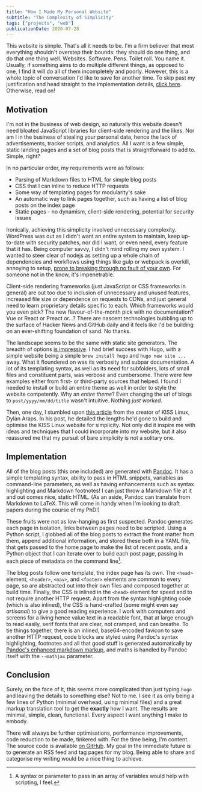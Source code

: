 ```yaml
---
title: "How I Made My Personal Website"
subtitle: "The Complexity of Simplicity"
tags: ["projects", "web"]
publicationDate: 2020-07-28
---
```


This website is simple. That's all it needs to be. I'm a firm believer that most everything shouldn't overstep their bounds: they should do one thing, and do that one thing well. Websites. Software. Pens. Toilet roll. You name it. Usually, if something aims to do multiple different things, as opposed to one, I find it will do all of them incompletely and poorly. However, this is a whole topic of conversation I'd like to save for another time. To skip past my justification and head straight to the implementation details, [click here](#implementation). Otherwise, read on!

## Motivation

I'm not in the business of web design, so naturally this website doesn't need bloated JavaScript libraries for client-side rendering and the likes. Nor am I in the business of stealing your personal data, hence the lack of advertisements, tracker scripts, and analytics. All I want is a few simple, static landing pages and a set of blog posts that is straightforward to add to. Simple, right?

In no particular order, my requirements were as follows:

* Parsing of Markdown files to HTML for simple blog posts
* CSS that I can inline to reduce HTTP requests
* Some way of templating pages for modularity's sake
* An automatic way to link pages together, such as having a list of blog posts on the index page
* Static pages - no dynamism, client-side rendering, potential for security issues

Ironically, achieving this simplicity involved unnecessary complexity. WordPress was out as I didn't want an entire system to maintain, keep up-to-date with security patches, nor did I want, or even need, every feature that it has. Being computer savvy, I didn't mind rolling my own system. I wanted to steer clear of nodejs as setting up a whole chain of dependencies and workflows using things like gulp or webpack is overkill, annoying to setup, [prone to breaking through no fault of your own](https://news.ycombinator.com/item?id=22979245). For someone not in the know, it's impenetrable.

Client-side rendering frameworks (just JavaScript or CSS frameworks in general) are out too due to inclusion of unnecessary and unused features, increased file size or dependence on requests to CDNs, and just general need to learn proprietary details specific to each. Which frameworks would you even pick? The new flavour-of-the-month pick with no documentation? Vue or React or Preact or...? There are nascent technologies bubbling up to the surface of Hacker News and GitHub daily and it feels like I'd be building on an ever-shifting foundation of sand. No thanks.

The landscape seems to be the same with static site generators. The breadth of options [is impressive](https://www.staticgen.com/). I had brief success with Hugo, with a simple website being a simple `brew install hugo` and `hugo new site ...` away. What it floundered on was its verbosity and subpar documentation. A lot of its templating syntax, as well as its need for subfolders, lots of small files and constituent parts, was verbose and cumbersome. There were few examples either from first- or third-party sources that helped. I found I needed to install or build an entire theme as well in order to style the website competently. Why an *entire theme*? Even changing the url of blogs to `post/yyyy/mm/dd/title` wasn't intuitive. Nothing _just worked_.

Then, one day, I stumbled upon [this article](https://k1ss.org/blog/20191004a) from the creator of KISS Linux, Dylan Araps. In his post, he detailed the lengths he'd gone to build and optimise the KISS Linux website for simplicity. Not only did it inspire me with ideas and techniques that I could incorporate into my website, but it also reassured me that my pursuit of bare simplicity is not a solitary one.

## Implementation
<a id="implementation"></a>

All of the blog posts (this one included) are generated with [Pandoc](https://pandoc.org). It has a simple templating syntax, ability to pass in HTML snippets, variables as command-line parameters, as well as having enhancements such as syntax highlighting and Markdown footnotes! I can just throw a Markdown file at it and out comes nice, static HTML. (As an aside, Pandoc can translate from Markdown to LaTeX. This will come in handy when I'm looking to draft papers during the course of my PhD!)

These fruits were not as low-hanging as first suspected. Pandoc generates each page in isolation, links between pages need to be scripted. Using a Python script, I globbed all of the blog posts to extract the front matter from them, append additional information, and stored these both in a YAML file, that gets passed to the home page to make the list of recent posts, and a Python object that I can iterate over to build each post page, passing in each piece of metadata on the command line[^1].

[^1]: A syntax or parameter to pass in an array of variables would help with scripting, I feel.

The blog posts follow one template, the index page has its own. The `<head>` element, `<header>`, `<nav>`, and `<footer>` elements are common to every page, so are abstracted out into their own files and composed together at build time. Finally, the CSS is inlined in the `<head>` element for speed and to not require another HTTP request. Apart from the syntax highlighting code (which is also inlined), the CSS is hand-crafted (some might even say _artisanal_) to give a good reading experience. I work with computers and screens for a living hence value text in a readable font, that at large enough to read easily, serif fonts that are clear, not cramped, and can breathe.  To tie things together, there is an inlined, base64-encoded favicon to save another HTTP request, code blocks are styled using Pandoc's syntax highlighting, footnotes and all that good stuff is generated automatically by [Pandoc's enhanced markdown markup](https://pandoc.org/MANUAL.html#pandocs-markdown), and maths is handled by Pandoc itself with the `--mathjax` parameter.

## Conclusion

Surely, on the face of it, this seems more complicated than just typing `hugo` and leaving the details to something else? Not to me. I see it as only being a few lines of Python (minimal overhead, using minimal files) and a great markup translation tool to get the **exactly** how I want. The results are minimal, simple, clean, functional. Every aspect I want anything I make to embody.

There will always be further optimisations, performance improvements, code reduction to be made, tinkered with. For the time being, I'm content. The source code is available [on GitHub](https://github.com/andylshort/andyls.co.uk). My goal in the immediate future is to generate an RSS feed and tag pages for my blog. Being able to share and categorise my writing would be a nice thing to achieve.